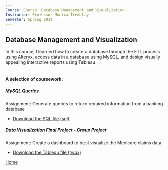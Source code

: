```yaml
---
Course: Course: Database Management and Visualization
Instructor: Professor Monica Tremblay
Semester: Spring 2019
---
```


## Database Management and Visualization
In this course, I learned how to create a database through the ETL process using Alteryx, access data in a database using MySQL, and design visually appealing interactive reports using Tableau
<br />
<br />
#### A selection of coursework:
##### MySQL Queries
Assignment: Generate queries to return required information from a banking database
- [Download the SQL file (sql)](BankingQueries.sql)

##### Data Visualization Final Project - Group Project
Assignment: Create a dashboard to best visualize the Medicare claims data
- [Download the Tableau file (twbx)](DBMVFinalGroupProject.twbx)

[Home](https://cherylngo.github.io/)
